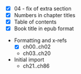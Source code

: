 * [x] 04 - fix of extra section
* [x] Numbers in chapter titles
* [x] Table of contents
* [x] Book title in epub format
* Formatting and x-refs
   * [x] ch00..ch02
	* ch03..ch20
* Initial import
   * ch21..ch86
